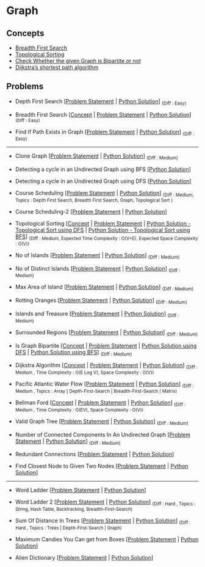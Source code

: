 # Graph

## Concepts

- [Breadth First Search](https://www.geeksforgeeks.org/breadth-first-search-or-bfs-for-a-graph/)
- [Topological Sorting](https://www.geeksforgeeks.org/topological-sorting/)
- [Check Whether the given Graph is Bipartite or not ](https://www.geeksforgeeks.org/bipartite-graph/)
- [Dijkstra’s shortest path algorithm](https://www.geeksforgeeks.org/dijkstras-shortest-path-algorithm-greedy-algo-7/)

## Problems

- Depth First Search [[Problem Statement](https://practice.geeksforgeeks.org/problems/depth-first-traversal-for-a-graph/1) | [Python Solution](/CompetitiveProgramming/Graph/depthFirstSearch.py)] <sub> (Diff : Easy)</sub>

- Breadth First Search [[Concept](https://www.geeksforgeeks.org/breadth-first-search-or-bfs-for-a-graph/) | [Problem Statement](https://practice.geeksforgeeks.org/problems/bfs-traversal-of-graph/1) | [Python Solution](/CompetitiveProgramming/Graph/breadthFirstSearch.py)] <sub> (Diff : Easy)</sub>

- Find If Path Exists in Graph [[Problem Statement](https://leetcode.com/problems/find-if-path-exists-in-graph/description/) | [Python Solution](/CompetitiveProgramming/Graph/findIfPathExistInGraph.py)] <sub> (Diff : Easy)</sub>

---

- Clone Graph [[Problem Statement](https://leetcode.com/problems/clone-graph/) | [Python Solution](/CompetitiveProgramming/Graph/cloneGraph.py)] <sub> (Diff : Medium)</sub>

- Detecting a cycle in an Undirected Graph using BFS [[Python Solution](/CompetitiveProgramming/Graph/undirectedGraphCycleDetectionWithBFS.py)]

- Detecting a cycle in an Undirected Graph using DFS [[Python Solution](/CompetitiveProgramming/Graph/undirectedGraphCycleDetectionWithDFS.py)]

- Course Scheduling [[Problem Statement](https://leetcode.com/problems/course-schedule/) | [Python Solution](/CompetitiveProgramming/Graph/courseScheduling-1.py)] <sub> (Diff : Medium, Topics : Depth First Search, Breadth First Search, Graph, Topological Sort )</sub>

- Course Scheduling-2 [[Problem Statement](https://leetcode.com/problems/course-schedule-ii/) | [Python Solution](/CompetitiveProgramming/Graph/courseScheduling-2.py)]

- Topological Sorting [[Concept](https://www.geeksforgeeks.org/topological-sorting/) | [Problem Statement](https://practice.geeksforgeeks.org/problems/topological-sort/1) | [Python Solution - Topological Sort using DFS](/CompetitiveProgramming/Graph/topologicalSortUsingDFS.py) | [Python Solution - Topological Sort using BFS](/CompetitiveProgramming/Graph/topologicalSortUsingBFS.py)] <sub> (Diff : Medium, Expected Time Complexity : O(V+E), Expected Space Complexity : O(V))</sub>

- No of Islands [[Problem Statement](https://leetcode.com/problems/number-of-islands/) | [Python Solution](/CompetitiveProgramming/Graph/noOfIslands.py)] <sub> (Diff : Medium)</sub>

- No of Distinct Islands [[Problem Statement](https://www.geeksforgeeks.org/problems/number-of-distinct-islands/1) | [Python Solution](/CompetitiveProgramming/Graph/noOfDistintIslands.py)] <sub> (Diff : Medium)</sub>

- Max Area of Island [[Problem Statement](https://leetcode.com/problems/max-area-of-island/description/) | [Python Solution](/CompetitiveProgramming/Graph/maxAreaOfIsland.py)] <sub> (Diff : Medium)</sub>

- Rotting Oranges [[Problem Statement](https://leetcode.com/problems/rotting-oranges/description/) | [Python Solution](/CompetitiveProgramming/Graph/rottingOranges.py)] <sub> (Diff : Medium)</sub>

- Islands and Treasure [[Problem Statement](https://neetcode.io/problems/islands-and-treasure?list=neetcode150) | [Python Solution](/CompetitiveProgramming/Graph/islandsAndTreasures.py)] <sub> (Diff : Medium)</sub>

- Surrounded Regions [[Problem Statement](https://leetcode.com/problems/surrounded-regions/) | [Python Solution](/CompetitiveProgramming/Graph/surroundedRegions.py)] <sub> (Diff : Medium)</sub>

- Is Graph Bipartite [[Concept](https://www.geeksforgeeks.org/bipartite-graph/) | [Problem Statement](https://leetcode.com/problems/is-graph-bipartite/) | [Python Solution using DFS](/CompetitiveProgramming/Graph/checkIfGraphIsBipartitebfs.py) | [Python Solution using BFS](/CompetitiveProgramming/Graph/checkIfGraphIsBipartiteDFS.py)] <sub> (Diff : Medium)</sub>

- Dijkstra Algorithm [[Concept](https://www.geeksforgeeks.org/dijkstras-shortest-path-algorithm-greedy-algo-7/) | [Problem Statement](https://practice.geeksforgeeks.org/problems/implementing-dijkstra-set-1-adjacency-matrix/1) | [Python Solution](/CompetitiveProgramming/Graph/dijkstras.py)] <sub> (Diff : Medium , Time Complexity : O(E Log V), Space Complexity : O(V))</sub>

- Pacific Atlantic Water Flow [[Problem Statement](https://leetcode.com/problems/pacific-atlantic-water-flow/) | [Python Solution](/CompetitiveProgramming/Graph/pacificAtlanticWaterFlow.py)] <sub> (Diff : Medium , Topics : Array | Depth-First-Search | Breadth-First-Search | Matrix)</sub>

- Bellman Ford [[Concept](https://www.geeksforgeeks.org/bellman-ford-algorithm-dp-23/) | [Problem Statement](https://practice.geeksforgeeks.org/problems/distance-from-the-source-bellman-ford-algorithm/0?fbclid=IwAR2_lL0T84DnciLyzMTQuVTMBOi82nTWNLuXjUgahnrtBgkphKiYk6xcyJU) | [Python Solution](/CompetitiveProgramming/Graph/bellmanFord.py)] <sub> (Diff : Medium , Time Complexity : O(EV), Space Complexity : O(V))</sub>

- Valid Graph Tree [[Problem Statement](https://neetcode.io/problems/valid-tree) | [Python Solution](/CompetitiveProgramming/Graph/validGraphTree.py)] <sub> (Diff : Medium)</sub>

- Number of Connected Components In An Undirected Graph [[Problem Statement](https://neetcode.io/problems/count-connected-components) | [Python Solution](/CompetitiveProgramming/Graph/connectedcomponentsinanundirectedgraph.py)] <sub> (Diff : Medium)</sub>

- Redundant Connections [[Problem Statement](https://leetcode.com/problems/redundant-connection/) | [Python Solution](/CompetitiveProgramming/Graph/redundantConnections.py)]

- Find Closest Node to Given Two Nodes [[Problem Statement](https://leetcode.com/problems/find-closest-node-to-given-two-nodes) | [Python Solution](/CompetitiveProgramming/Graph/2359.py)]

---

- Word Ladder [[Problem Statement](https://leetcode.com/problems/word-ladder/) | [Python Solution](/CompetitiveProgramming/Graph/wordladder.py)]

- Word Ladder 2 [[Problem Statement](https://leetcode.com/problems/word-ladder-ii/) | [Python Solution](/CompetitiveProgramming/Graph/wordladder2.py)] <sub> (Diff : Hard , Topics : String, Hash Table, Backtracking, Breadth-First-Search)</sub>

- Sum Of Distance In Trees [[Problem Statement](https://leetcode.com/problems/sum-of-distances-in-tree) | [Python Solution](/CompetitiveProgramming/Graph/sumOfDistanceInTrees.py)] <sub> (Diff : Hard , Topics : Trees | Depth-First-Search | Graph)</sub>

- Maximum Candies You Can get from Boxes [[Problem Statement](https://leetcode.com/problems/maximum-candies-you-can-get-from-boxes) | [Python Solution](/CompetitiveProgramming/Graph/maximumCandiesYouCanGetFromBox.py)]

- Alien Dictionary [[Problem Statement](https://www.geeksforgeeks.org/problems/alien-dictionary/1) | [Python Solution](/CompetitiveProgramming/Graph/alienDictionary.py)]
